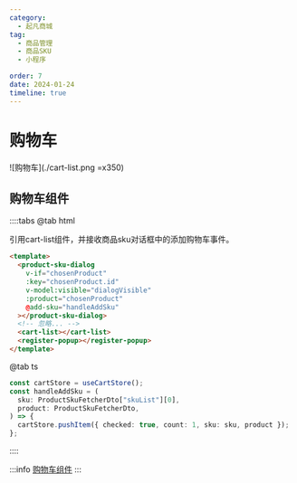 ```yaml
---
category:
  - 起凡商城
tag:
  - 商品管理
  - 商品SKU
  - 小程序

order: 7
date: 2024-01-24
timeline: true
---
```


# 购物车

![购物车](./cart-list.png =x350)

## 购物车组件

::::tabs
@tab html

引用cart-list组件，并接收商品sku对话框中的添加购物车事件。

```html {7,10}
<template>
  <product-sku-dialog
    v-if="chosenProduct"
    :key="chosenProduct.id"
    v-model:visible="dialogVisible"
    :product="chosenProduct"
    @add-sku="handleAddSku"
  ></product-sku-dialog>
  <!-- 忽略... -->
  <cart-list></cart-list>
  <register-popup></register-popup>
</template>
```

@tab ts

```ts
const cartStore = useCartStore();
const handleAddSku = (
  sku: ProductSkuFetcherDto["skuList"][0],
  product: ProductSkuFetcherDto,
) => {
  cartStore.pushItem({ checked: true, count: 1, sku: sku, product });
};
```

::::

:::info
[购物车组件](../reference/mp/cart-list.md)
:::

